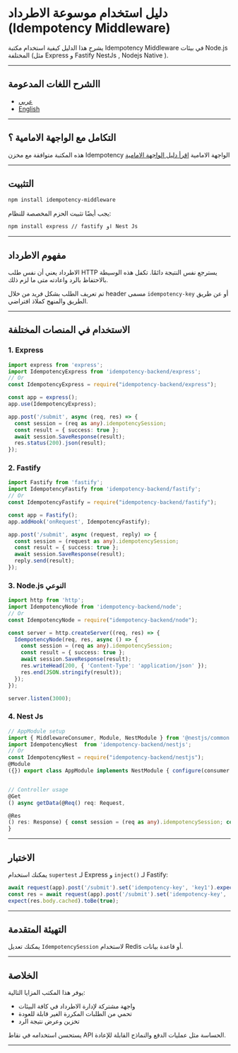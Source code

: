 # دليل استخدام موسوعة الاطرداد (Idempotency Middleware)

يشرح هذا الدليل كيفية استخدام مكتبة Idempotency Middleware في بيئات Node.js المختلفة (مثل Express و Fastify NestJs , Nodejs Native ).

---

## االشرح اللغات المدعومة

* [عربي](https://github.com/FutureSolutionDev/idempotency-backend/tree/main/docs/ar.md)
* [English](https://github.com/FutureSolutionDev/idempotency-backend/tree/main/docs/en.md)

---

## التكامل مع الواجهة الامامية ؟

هذه المكتبة متوافقة مع مخزن Idempotency الواجهة الامامية
[اقرأ دليل الواجهة الامامية](https://github.com/FutureSolutionDev/idempotency-client)

---

## التثبيت

```bash
npm install idempotency-middleware
```

يجب أيضًا تثبيت الحزم المخصصة للنظام:

```bash
npm install express // fastify او Nest Js
```

---

## مفهوم الاطرداد

الاطرداد يعني أن نفس طلب HTTP يسترجع نفس النتيجة دائمًا. تكفل هذه الوسيطة بالاحتفاظ بالرد واعادته متى ما لزم ذلك.

تم تعريف الطلب بشكل فريد من خلال header مسمى `idempotency-key` أو عن طريق الطريق والمنهج كملاذ افتراضي.

---

## الاستخدام في المنصات المختلفة

### 1. Express

```ts
import express from 'express';
import IdempotencyExpress from 'idempotency-backend/express';
// Or 
const IdempotencyExpress = require("idempotency-backend/express");

const app = express();
app.use(IdempotencyExpress);

app.post('/submit', async (req, res) => {
  const session = (req as any).idempotencySession;
  const result = { success: true };
  await session.SaveResponse(result);
  res.status(200).json(result);
});

```

### 2. Fastify

```ts
import Fastify from 'fastify';
import IdempotencyFastify from 'idempotency-backend/fastify';
// Or
const IdempotencyFastify = require("idempotency-backend/fastify");

const app = Fastify();
app.addHook('onRequest', IdempotencyFastify);

app.post('/submit', async (request, reply) => {
  const session = (request as any).idempotencySession;
  const result = { success: true };
  await session.SaveResponse(result);
  reply.send(result);
});
```

### 3. Node.js النوعي

```ts
import http from 'http';
import IdempotencyNode from 'idempotency-backend/node';
// Or
const IdempotencyNode = require("idempotency-backend/node");

const server = http.createServer((req, res) => {
  IdempotencyNode(req, res, async () => {
    const session = (req as any).idempotencySession;
    const result = { success: true };
    await session.SaveResponse(result);
    res.writeHead(200, { 'Content-Type': 'application/json' });
    res.end(JSON.stringify(result));
  });
});

server.listen(3000);
```

### 4. Nest Js

```ts
// AppModule setup
import { MiddlewareConsumer, Module, NestModule } from '@nestjs/common';
import IdempotencyNest  from 'idempotency-backend/nestjs';
// Or 
const IdempotencyNest = require("idempotency-backend/nestjs");
@Module
({}) export class AppModule implements NestModule { configure(consumer: MiddlewareConsumer) { consumer.apply(IdempotencyNest).forRoutes('*'); } }


// Controller usage
@Get
() async getData(@Req() req: Request,

@Res
() res: Response) { const session = (req as any).idempotencySession; const result = {ok: true, anotherData : false }; await session.SaveResponse(result); res.json(result); 
}

```

---

## الاختبار

يمكنك استخدام `supertest` لـ Express و `inject()` لـ Fastify:

```ts
await request(app).post('/submit').set('idempotency-key', 'key1').expect(200);
const res = await request(app).post('/submit').set('idempotency-key', 'key1');
expect(res.body.cached).toBe(true);
```

---

## التهيئة المتقدمة

يمكنك تعديل `IdempotencySession` لاستخدام Redis أو قاعدة بيانات.

---

## الخلاصة

يوفر هذا المكتب المزايا التالية:

* واجهة مشتركة لإدارة الاطرداد في كافة البيئات
* تحمي من الطلبات المكررة الغير قابلة للعودة
* تخزين وعرض نتيجة الرد

يستحسن استخدامه في نقاط API الحساسة مثل عمليات الدفع والنماذج القابلة للإعادة.

---
